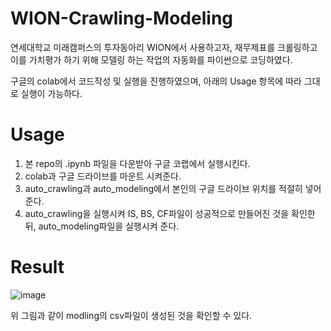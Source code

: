 # WION-Crawling-Modeling
연세대학교 미래캠퍼스의 투자동아리 WION에서 사용하고자, 재무제표를 크롤링하고 이를 가치평가 하기 위해 모델링 하는 작업의 자동화를 파이썬으로 코딩하였다.

구글의 colab에서 코드작성 및 실행을 진행하였으며, 아래의 Usage 항목에 따라 그대로 실행이 가능하다.

# Usage
1. 본 repo의 .ipynb 파일을 다운받아 구글 코랩에서 실행시킨다.
2. colab과 구글 드라이브를 마운트 시켜준다.
3. auto_crawling과 auto_modeling에서 본인의 구글 드라이브 위치를 적절히 넣어준다.
4. auto_crawling을 실행시켜 IS, BS, CF파일이 성공적으로 만들어진 것을 확인한 뒤, auto_modeling파일을 실행시켜 준다.

# Result
![image](https://user-images.githubusercontent.com/49096513/107860680-f5e30880-6e83-11eb-8358-984032fd4eb8.png)


위 그림과 같이 modling의 csv파일이 생성된 것을 확인할 수 있다.
